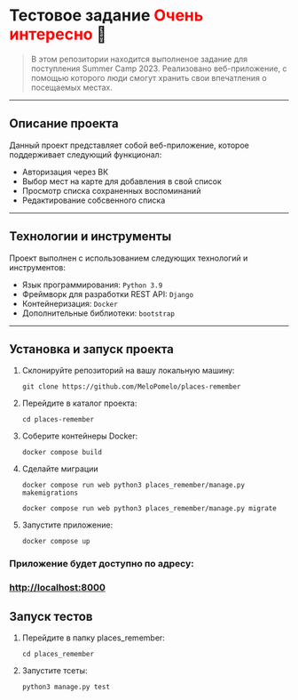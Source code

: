 # Тестовое задание <span style="color:red">Очень интересно</span> 🎉

> В этом репозитории находится выполненое задание для поступления Summer Camp 2023. Реализовано веб-приложение, с помощью которого люди смогут хранить свои впечатления о посещаемых местах.

---

## Описание проекта

Данный проект представляет собой веб-приложение, которое поддерживает следующий функционал:

+ Авторизация через ВК
+ Выбор мест на карте для добавления в свой список
+ Просмотр списка сохраненных воспоминаний
+ Редактирование собсвенного списка

---

## Технологии и инструменты

Проект выполнен с использованием следующих технологий и инструментов:

+ Язык программирования: `Python 3.9`
+ Фреймворк для разработки REST API: `Django `
+ Контейнеризация: `Docker`
+ Дополнительные библиотеки: `bootstrap`
---

## Установка и запуск проекта
1. Склонируйте репозиторий на вашу локальную машину:
    ```
    git clone https://github.com/MeloPomelo/places-remember
    ```
2. Перейдите в каталог проекта:
    ```
    cd places-remember
    ```
3. Cоберите контейнеры Docker:
    ```
    docker compose build
    ```
4. Сделайте миграции
    ```
    docker compose run web python3 places_remember/manage.py makemigrations
    
    docker compose run web python3 places_remember/manage.py migrate    
    ```

4. Запустите приложение:
    ```
    docker compose up
    ```
### Приложение будет доступно по адресу: 

### [http://localhost:8000](http://localhost:8000)

## Запуск тестов
1. Перейдите в папку places_remember:
    ```
    cd places_remember
    ```
2. Запустите тсеты:
    ```
    python3 manage.py test 
    ```



